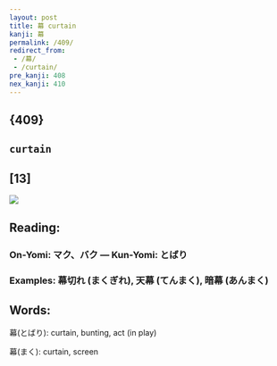 ```yaml
---
layout: post
title: 幕 curtain
kanji: 幕
permalink: /409/
redirect_from:
 - /幕/
 - /curtain/
pre_kanji: 408
nex_kanji: 410
---
```


## {409}

## `curtain`

## [13]

<div class="stroke"><img src="E5B995.png" /></div>

## Reading:

### On-Yomi: マク、バク &mdash; Kun-Yomi: とばり

### Examples: 幕切れ (まくぎれ), 天幕 (てんまく), 暗幕 (あんまく)

## Words:

幕(とばり): curtain, bunting, act (in play)

幕(まく): curtain, screen
